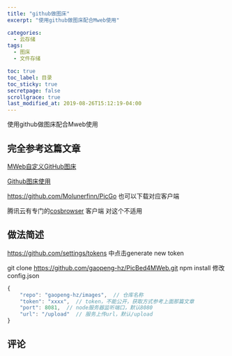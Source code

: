 ```yaml
---
title: "github做图床"
excerpt: "使用github做图床配合Mweb使用"

categories:
  - 云存储
tags:
  - 图床
  - 文件存储

toc: true
toc_label: 目录
toc_sticky: true
secretpage: false
scrollgrace: true
last_modified_at: 2019-08-26T15:12:19-04:00
---
```


使用github做图床配合Mweb使用

## 完全参考这篇文章

[MWeb自定义GitHub图床](https://www.jianshu.com/p/3eaba5fcc65f)

[Github图床使用](https://www.jianshu.com/p/980fcf97ddea)

https://github.com/Molunerfinn/PicGo 也可以下载对应客户端

腾讯云有专门的[cosbrowser](https://cos5.cloud.tencent.com/cosbrowser/releases/cosbrowser-latest.dmg) 客户端 对这个不适用

## 做法简述

https://github.com/settings/tokens 中点击generate new token

git clone https://github.com/gaopeng-hz/PicBed4MWeb.git
npm install
修改config.json
```js
{
    "repo": "gaopeng-hz/images",  // 仓库名称
    "token": "xxxx",  // token，不能公开，获取方式参考上面那篇文章
    "port": 8081,  // node服务器监听端口，默认8080
    "url": "/upload"  // 服务上传url，默认/upload
}

```





## 评论





